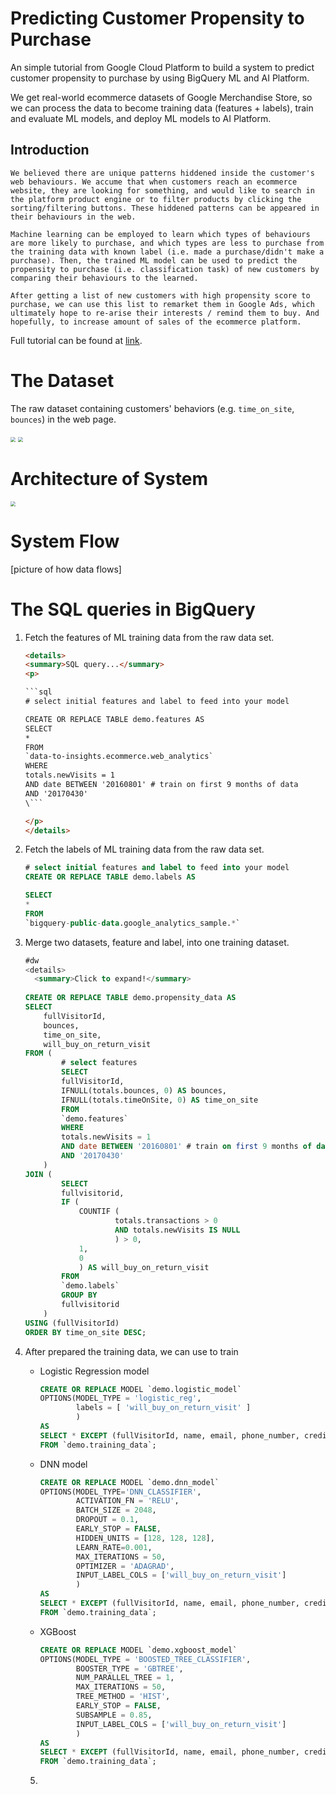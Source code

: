 # Predicting Customer Propensity to Purchase
An simple tutorial from Google Cloud Platform to build a system to predict customer propensity to purchase by using BigQuery ML and AI Platform.

We get real-world ecommerce datasets of Google Merchandise Store, so we can process the data to become training data (features + labels), train and evaluate ML models, and deploy ML models to AI Platform. 

## Introduction

    We believed there are unique patterns hiddened inside the customer's web behaviours. We accume that when customers reach an ecommerce website, they are looking for something, and would like to search in the platform product engine or to filter products by clicking the sorting/filtering buttons. These hiddened patterns can be appeared in their behaviours in the web. 
    
    Machine learning can be employed to learn which types of behaviours are more likely to purchase, and which types are less to purchase from the training data with known label (i.e. made a purchase/didn't make a purchase). Then, the trained ML model can be used to predict the propensity to purchase (i.e. classification task) of new customers by comparing their behaviours to the learned.
    
    After getting a list of new customers with high propensity score to purchase, we can use this list to remarket them in Google Ads, which ultimately hope to re-arise their interests / remind them to buy. And hopefully, to increase amount of sales of the ecommerce platform.

Full tutorial can be found at [link](https://cloud.google.com/architecture/predicting-customer-propensity-to-buy).

# The Dataset

The raw dataset containing customers' behaviors (e.g. `time_on_site`, `bounces`) in the web page. 

<img src="img\bq-01-raw-dataset-1-labels.png" style="zoom:50%;" />
<img src="img\bq-01-raw-dataset-2-features.png" style="zoom:50%;" />

# Architecture of System

<img src="img\system-diagram-2.png" style="zoom:50%;" />

# System Flow

[picture of how data flows]



# The SQL queries in BigQuery

1. Fetch the features of ML training data from the raw data set.

    ~~~html
    <details>
    <summary>SQL query...</summary>
    <p>
    
    ```sql
    # select initial features and label to feed into your model
    
    CREATE OR REPLACE TABLE demo.features AS
    SELECT
    *
    FROM
    `data-to-insights.ecommerce.web_analytics`
    WHERE
    totals.newVisits = 1
    AND date BETWEEN '20160801' # train on first 9 months of data
    AND '20170430'
    \```
    
    </p>
    </details>  
    ~~~

2. Fetch the labels of ML training data from the raw data set.

    ~~~sql
    # select initial features and label to feed into your model
    CREATE OR REPLACE TABLE demo.labels AS
    
    SELECT
    *
    FROM
    `bigquery-public-data.google_analytics_sample.*`
    ~~~

3. Merge two datasets, feature and label, into one training dataset.

    ~~~sql
    #dw
    <details>
      <summary>Click to expand!</summary>
      
    CREATE OR REPLACE TABLE demo.propensity_data AS
    SELECT
        fullVisitorId,
        bounces,
        time_on_site,
        will_buy_on_return_visit
    FROM (
            # select features
            SELECT
            fullVisitorId,
            IFNULL(totals.bounces, 0) AS bounces,
            IFNULL(totals.timeOnSite, 0) AS time_on_site
            FROM
            `demo.features`
            WHERE
            totals.newVisits = 1
            AND date BETWEEN '20160801' # train on first 9 months of data
            AND '20170430'
        )
    JOIN (
            SELECT
            fullvisitorid,
            IF (
                COUNTIF (
                        totals.transactions > 0
                        AND totals.newVisits IS NULL
                        ) > 0,
                1,
                0
                ) AS will_buy_on_return_visit
            FROM
            `demo.labels`
            GROUP BY
            fullvisitorid
        )
    USING (fullVisitorId)
    ORDER BY time_on_site DESC;
    ~~~

4. After prepared the training data, we can use to train 

   * Logistic Regression model

       ~~~sql
       CREATE OR REPLACE MODEL `demo.logistic_model`
       OPTIONS(MODEL_TYPE = 'logistic_reg',
               labels = [ 'will_buy_on_return_visit' ]
               )
       AS
       SELECT * EXCEPT (fullVisitorId, name, email, phone_number, credit_card)
       FROM `demo.training_data`;
       ~~~

   * DNN model

        ~~~sql
        CREATE OR REPLACE MODEL `demo.dnn_model`
        OPTIONS(MODEL_TYPE='DNN_CLASSIFIER',
                ACTIVATION_FN = 'RELU',
                BATCH_SIZE = 2048,
                DROPOUT = 0.1,
                EARLY_STOP = FALSE,
                HIDDEN_UNITS = [128, 128, 128],
                LEARN_RATE=0.001,
                MAX_ITERATIONS = 50,
                OPTIMIZER = 'ADAGRAD',
                INPUT_LABEL_COLS = ['will_buy_on_return_visit']
                )
        AS
        SELECT * EXCEPT (fullVisitorId, name, email, phone_number, credit_card)
        FROM `demo.training_data`;
        ~~~

   * XGBoost

        ~~~sql
        CREATE OR REPLACE MODEL `demo.xgboost_model`
        OPTIONS(MODEL_TYPE = 'BOOSTED_TREE_CLASSIFIER',
                BOOSTER_TYPE = 'GBTREE',
                NUM_PARALLEL_TREE = 1,
                MAX_ITERATIONS = 50,
                TREE_METHOD = 'HIST',
                EARLY_STOP = FALSE,
                SUBSAMPLE = 0.85,
                INPUT_LABEL_COLS = ['will_buy_on_return_visit']
                )
        AS
        SELECT * EXCEPT (fullVisitorId, name, email, phone_number, credit_card)
        FROM `demo.training_data`;
        ~~~

   5. 
